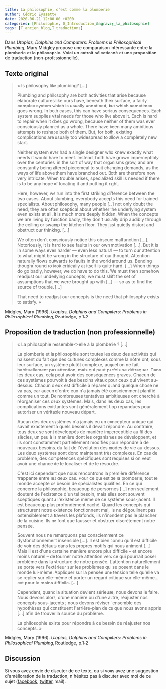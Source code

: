 ```yaml
---
title: La philosophie, c’est comme la plomberie
author: Cédric Eyssette
date: 2020-06-21 12:00:00 +0200
categories: [Philosophie, 0_Introduction_&agrave;_la_philosophie]
tags: [T_ancien_blog,T_traductions]
---
```


Dans _Utopias, Dolphins and Computers: Problems in Philosophical Plumbing_, Mary Midgley propose une comparaison intéressante entre la plomberie et la philosophie. Voici un extrait sélectionné et une proposition de traduction (non-professionnelle).

## Texte original

>« Is philosophy like plumbing? […]
>
>Plumbing and philosophy are both activities that arise because elaborate cultures like ours have, beneath their surface, a fairly complex system which is usually unnoticed, but which sometimes goes wrong. In both cases, this can have serious consequences. Each system supplies vital needs for those who live above it. Each is hard to repair when it does go wrong, because neither of them was ever consciously planned as a whole. There have been many ambitious attempts to reshape both of them. But, for both, existing complications are usually too widespread to allow a completely new start.
>
>Neither system ever had a single designer who knew exactly what needs it would have to meet. Instead, both have grown imperceptibly over the centuries, in the sort of way that organisms grow, and are constantly being altered piecemeal to suit changing demands, as the ways of life above them have branched out. Both are therefore now very intricate. When trouble arises, specialized skill is needed if there is to be any hope of locating it and putting it right.
>
>Here, however, we run into the first striking difference between the two cases. About plumbing, everybody accepts this need for trained specialists. About philosophy, many people […] not only doubt the need, they are often sceptical about whether the underlying system even exists at all. It is much more deeply hidden. When the concepts we are living by function badly, they don't usually drip audibly through the ceiling or swamp the kitchen floor. They just quietly distort and obstruct our thinking. […]
>
>We often don't consciously notice this obscure malfunction […]. Notoriously, it is hard to see faults in our own motivation […]. But it is in some ways even harder — even less natural — to turn our attention to what might be wrong in the structure of our thought. Attention naturally flows outwards to faults in the world around us. Bending thought round to look critically at itself is quite hard. […]
When things do go badly, however, we do have to do this. We must then somehow readjust our underlying concepts; we must shift the set of assumptions that we were brought up with […] — so as to find the source of trouble. […]
>
>That need to readjust our concepts is the need that philosophy exists to satisfy. »

Midgley, Mary (1996). _Utopias, Dolphins and Computers: Problems in Philosophical Plumbing_, Routledge, p.1&#8209;2

## Proposition de traduction (non professionnelle)

>« La philosophie ressemble-t-elle à la plomberie ? […]
>
>La plomberie et la philosophie sont toutes les deux des activités qui naissent du fait que des cultures complexes comme la nôtre ont, sous leur surface, un système plutôt complexe, auquel on ne fait habituellement pas attention, mais qui peut parfois se détraquer. Dans les deux cas, cela peut avoir des conséquences graves. Chacun de ces systèmes pourvoit à des besoins vitaux pour ceux qui vivent au-dessus. Chacun d'eux est difficile à réparer quand quelque chose ne va pas, car aucun d'entre eux n'a jamais été consciemment planifié comme un tout. De nombreuses tentatives ambitieuses ont cherché à réorganiser ces deux systèmes. Mais, dans les deux cas, les complications existantes sont généralement trop répandues pour autoriser un véritable nouveau départ.
>
>Aucun des deux systèmes n'a jamais eu un concepteur unique qui savait exactement à quels besoins il devait répondre.  Au contraire, tous deux se sont développés de manière imperceptible au fil des siècles, un peu à la manière dont les organismes se développent, et ils sont constamment partiellement modifiés pour répondre à de nouveaux besoins, du fait de l'évolution des modes de vie au-dessus. Les deux systèmes sont donc maintenant très complexes. En cas de problème, des compétences spécifiques sont requises si on veut avoir une chance de le localiser et de le résoudre.
>
>C'est ici cependant que nous rencontrons la première différence frappante entre les deux cas. Pour ce qui est de la plomberie, tout le monde accepte ce besoin de spécialistes qualifiés. En ce qui concerne la philosophie, beaucoup de personnes […] non seulement doutent de l'existence d'un tel besoin, mais elles sont souvent sceptiques quant à l'existence même de ce système sous-jacent. Il est beaucoup plus profondément caché. Quand les concepts qui structurent notre existence fonctionnent mal, ils ne dégoulinent pas ostensiblement à travers les plafonds, ils n'inondent pas le plancher de la cuisine. Ils ne font que fausser et obstruer discrètement notre pensée.
>
>Souvent nous ne remarquons pas consciemment ce dysfonctionnement insensible […]. Il est bien connu qu'il est difficile de voir des défauts dans les propres motifs qui nous animent […] Mais il est d'une certaine manière encore plus difficile – et encore moins naturel – de tourner notre attention vers ce qui pourrait poser problème dans la structure de notre pensée. L'attention naturellement se porte vers l'extérieur sur les problèmes qui se posent dans le monde lui-même. Appliquer sur la pensée une tension telle qu'elle va se replier sur elle-même et porter un regard critique sur elle-même… est pour le moins difficile. […]
>
>Cependant, quand la situation devient sérieuse, nous devons le faire. Nous devons alors, d'une manière ou d'une autre, réajuster nos concepts sous-jacents ; nous devons réviser l'ensemble des hypothèses qui constituent l'arrière-plan de ce que nous avons appris […] afin de trouver la source du problème.
>
>La philosophie existe pour répondre à ce besoin de réajuster nos concepts. »

Midgley, Mary (1996). _Utopias, Dolphins and Computers: Problems in Philosophical Plumbing_, Routledge, p.1&#8209;2

## Discussion

Si vous avez envie de discuter de ce texte, ou si vous avez une suggestion d'amélioration de la traduction, n'hésitez pas à discuter avec moi de ce sujet ([facebook](https://www.facebook.com/cedric.eyssette/posts/10157527282878042), [twitter](https://twitter.com/Cedric_Eyssette/status/1275109276302934017?cxt=HHwWgoC8_bDIjLIjAAAA), mail).


